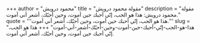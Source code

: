 +++
author = "محمود درويش"
title = "مقولة محمود درويش"
description = "مقولة محمود درويش: هذا هو الحب، إنّي أحبك حين أموت، وحين أحبّك، أشعر أني أموت."
quote = '''هذا هو الحب، إنّي أحبك حين أموت، وحين أحبّك، أشعر أني أموت.'''
slug = "هذا-هو-الحب-إنّي-أحبك-حين-أموت-وحين-أحبّك-أشعر-أني-أموت"
+++
هذا هو الحب، إنّي أحبك حين أموت، وحين أحبّك، أشعر أني أموت.
